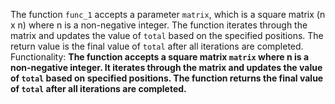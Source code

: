 The function `func_1` accepts a parameter `matrix`, which is a square matrix (n x n) where n is a non-negative integer. The function iterates through the matrix and updates the value of `total` based on the specified positions. The return value is the final value of `total` after all iterations are completed.
Functionality: **The function accepts a square matrix `matrix` where n is a non-negative integer. It iterates through the matrix and updates the value of `total` based on specified positions. The function returns the final value of `total` after all iterations are completed.**
